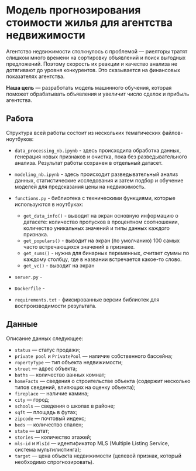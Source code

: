 # Модель прогнозирования стоимости жилья для агентства недвижимости

Агентство недвижимости столкнулось с проблемой — риелторы тратят слишком много времени на сортировку объявлений и поиск выгодных предложений. Поэтому скорость их реакции и качество анализа не дотягивают до уровня конкурентов. Это сказывается на финансовых показателях агентства.

**Наша цель** — разработать модель машинного обучения, которая поможет обрабатывать объявления и увеличит число сделок и прибыль агентства.


## Работа
Структура всей работы состоит из нескольких тематических файлов-ноутбуков:

- `data_processing_nb.ipynb` - здесь происходила обработка данных, генерация новых признаков и очистка, пока без разведывательного анализа. Результат работы сохранен в отдельный датасет.

- `modeling_nb.ipynb` - здесь происходит разведывательный анализ данных, статистические исследования и затем подбор и обучение моделей для предсказания цены на недвижимость.

- `functions.py` - библиотека с техническими функциями, которые используются в ноутбуках: 
    - `get_data_info()` - выводит на экран основную информацию о датасете: количество пропусков в процентном соотношении, количество уникальных значений и типы данных каждого признака.
    - `get_populars()` - выводит на экран (по умолчанию) 100 самых часто встречающихся значений в признаке. 
    - `get_sums()` - нужна для бинарных переменных, считает суммы по каждому столбцу, где в названии встречается какое-то слово.
    - `get_vc()` - выводит на экран 

- `server.py` - 
- `Dockerfile` - 
- `requirements.txt` - фиксированные версии библиотек для воспроизводимости результата.


## Данные
Описание данных следующее:

- `status` — статус продажи;
- `private pool` и `PrivatePool` — наличие собственного бассейна;
- `ropertyType` — тип объекта недвижимости;
- `street` — адрес объекта;
- `baths` — количество ванных комнат;
- `homeFacts` — сведения о строительстве объекта (содержит несколько типов сведений, влияющих на оценку объекта);
- `fireplace` — наличие камина;
- `city` — город;
- `schools` — сведения о школах в районе;
- `sqft` — площадь в футах;
- `zipcode` — почтовый индекс;
- `beds` — количество спален;
- `state` — штат;
- `stories` — количество этажей;
- `mls-id` и `MlsId` — идентификатор MLS (Multiple Listing Service, система мультилистинга);
- `target` — цена объекта недвижимости (целевой признак, который необходимо спрогнозировать).